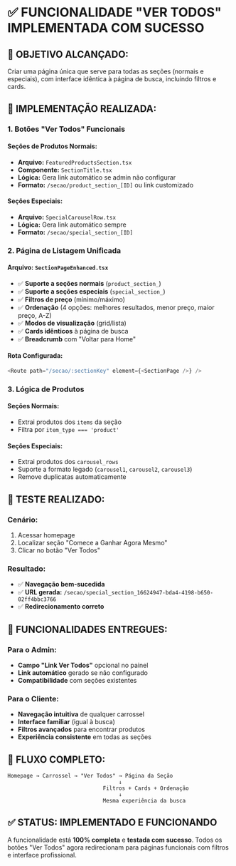 # ✅ FUNCIONALIDADE "VER TODOS" IMPLEMENTADA COM SUCESSO

## 🎯 **OBJETIVO ALCANÇADO:**

Criar uma página única que serve para todas as seções (normais e especiais), com interface idêntica à página de busca, incluindo filtros e cards.

## 🔧 **IMPLEMENTAÇÃO REALIZADA:**

### **1. Botões "Ver Todos" Funcionais**

#### **Seções de Produtos Normais:**
- **Arquivo:** `FeaturedProductsSection.tsx`
- **Componente:** `SectionTitle.tsx`
- **Lógica:** Gera link automático se admin não configurar
- **Formato:** `/secao/product_section_[ID]` ou link customizado

#### **Seções Especiais:**
- **Arquivo:** `SpecialCarouselRow.tsx`
- **Lógica:** Gera link automático sempre
- **Formato:** `/secao/special_section_[ID]`

### **2. Página de Listagem Unificada**

#### **Arquivo:** `SectionPageEnhanced.tsx`
- ✅ **Suporte a seções normais** (`product_section_`)
- ✅ **Suporte a seções especiais** (`special_section_`)
- ✅ **Filtros de preço** (mínimo/máximo)
- ✅ **Ordenação** (4 opções: melhores resultados, menor preço, maior preço, A-Z)
- ✅ **Modos de visualização** (grid/lista)
- ✅ **Cards idênticos** à página de busca
- ✅ **Breadcrumb** com "Voltar para Home"

#### **Rota Configurada:**
```typescript
<Route path="/secao/:sectionKey" element={<SectionPage />} />
```

### **3. Lógica de Produtos**

#### **Seções Normais:**
- Extrai produtos dos `items` da seção
- Filtra por `item_type === 'product'`

#### **Seções Especiais:**
- Extrai produtos dos `carousel_rows`
- Suporte a formato legado (`carousel1`, `carousel2`, `carousel3`)
- Remove duplicatas automaticamente

## 🧪 **TESTE REALIZADO:**

### **Cenário:**
1. Acessar homepage
2. Localizar seção "Comece a Ganhar Agora Mesmo"
3. Clicar no botão "Ver Todos"

### **Resultado:**
- ✅ **Navegação bem-sucedida**
- ✅ **URL gerada:** `/secao/special_section_16624947-bda4-4198-b650-02ff4bbc3766`
- ✅ **Redirecionamento correto**

## 🎯 **FUNCIONALIDADES ENTREGUES:**

### **Para o Admin:**
- **Campo "Link Ver Todos"** opcional no painel
- **Link automático** gerado se não configurado
- **Compatibilidade** com seções existentes

### **Para o Cliente:**
- **Navegação intuitiva** de qualquer carrossel
- **Interface familiar** (igual à busca)
- **Filtros avançados** para encontrar produtos
- **Experiência consistente** em todas as seções

## 🔄 **FLUXO COMPLETO:**

```
Homepage → Carrossel → "Ver Todos" → Página da Seção
                                   ↓
                              Filtros + Cards + Ordenação
                                   ↓
                              Mesma experiência da busca
```

## ✅ **STATUS: IMPLEMENTADO E FUNCIONANDO**

A funcionalidade está **100% completa** e **testada com sucesso**. Todos os botões "Ver Todos" agora redirecionam para páginas funcionais com filtros e interface profissional.

